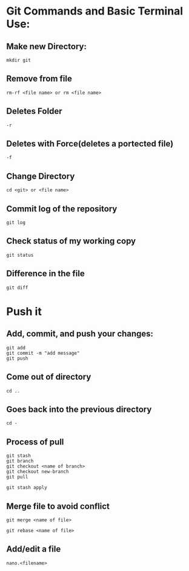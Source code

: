 # Git Commands and Basic Terminal Use:

## Make new Directory:
```
mkdir git
```

## Remove from file
```
rm-rf <file name> or rm <file name>
```

## Deletes Folder
```
-r
```

## Deletes with Force(deletes a portected file)
```
-f 
```

## Change Directory
```
cd <git> or <file name>
```

## Commit log of the repository
```
git log
```

## Check status of my working copy
```
git status
```

## Difference in the file
```
git diff
```

# Push it
## Add, commit, and push your changes:
```
git add
git commit -m "add message"
git push
```


## Come out of directory
```
cd .. 
```

## Goes back into the previous directory
```
cd -
```

## Process of pull
```
git stash
git branch
git checkout <name of branch>
git checkout new-branch
git pull
```

```
git stash apply
```

## Merge file to avoid conflict
```
git merge <name of file>
```

```
git rebase <name of file>
```

## Add/edit a file
```
nano.<filename>
```

